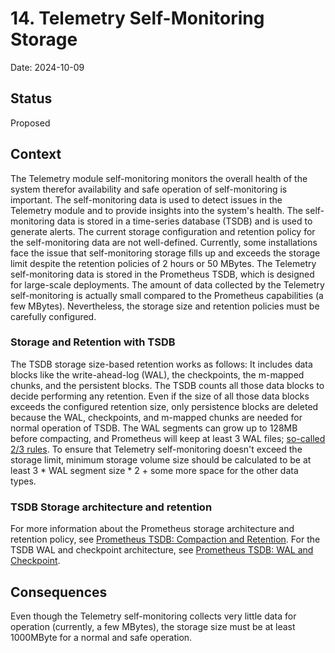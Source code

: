 # 14. Telemetry Self-Monitoring Storage

Date: 2024-10-09

## Status

Proposed

## Context

The Telemetry module self-monitoring monitors the overall health of the system therefor availability and safe operation of self-monitoring is important. The self-monitoring data is used to detect issues in the Telemetry module and to provide insights into the system's health. The self-monitoring data is stored in a time-series database (TSDB) and is used to generate alerts. 
The current storage configuration and retention policy for the self-monitoring data are not well-defined. Currently, some installations face the issue that self-monitoring storage fills up and exceeds the storage limit despite the retention policies of 2 hours or 50 MBytes. 
The Telemetry self-monitoring data is stored in the Prometheus TSDB, which is designed for large-scale deployments. The amount of data collected by the Telemetry self-monitoring is actually small compared to the Prometheus capabilities (a few MBytes). Nevertheless, the storage size and retention policies must be carefully configured.


### Storage and Retention with TSDB

The TSDB storage size-based retention works as follows: It includes data blocks like the write-ahead-log (WAL), the checkpoints, the m-mapped chunks, and the persistent blocks. The TSDB counts all those data blocks to decide performing any retention.
Even if the size of all those data blocks exceeds the configured retention size, only persistence blocks are deleted because the WAL, checkpoints, and m-mapped chunks are needed for normal operation of TSDB. The WAL segments can grow up to 128MB before compacting, and Prometheus will keep at least 3 WAL files; [so-called 2/3 rules](https://ganeshvernekar.com/blog/prometheus-tsdb-wal-and-checkpoint/#wal-truncation). To ensure that Telemetry self-monitoring doesn't exceed the storage limit, minimum storage volume size should be calculated to be at least 3 * WAL segment size * 2 + some more space for the other data types.  

### TSDB Storage architecture and retention

For more information about the Prometheus storage architecture and retention policy, see [Prometheus TSDB: Compaction and Retention](https://ganeshvernekar.com/blog/prometheus-tsdb-compaction-and-retention).
For the TSDB WAL and checkpoint architecture, see [Prometheus TSDB: WAL and Checkpoint](https://ganeshvernekar.com/blog/prometheus-tsdb-wal-and-checkpoint/).


## Consequences

Even though the Telemetry self-monitoring collects very little data for operation (currently, a few MBytes), the storage size must be at least 1000MByte for a normal and safe operation.